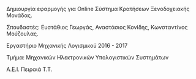 Δημιουργία εφαρμογής για Online Σύστημα Κρατήσεων Ξενοδοχειακής Μονάδας.

Σπουδαστές: Ευστάθιος Γεωργάς, Αναστάσιος Κονίδης, Κωνσταντίνος Μούζουλας.

Εργαστήριο Μηχανικής Λογισμικού 2016 - 2017 

Τμήμα: Μηχανικών Ηλεκτρονικών Υπολογιστικών Συστημάτων 

Α.Ε.Ι. Πειραιά Τ.Τ.
